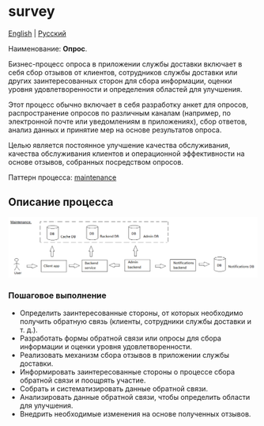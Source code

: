 # survey

[English](survey.md) | [Русский](survey.ru.md)

Наименование: **Опрос**.

Бизнес-процесс опроса в приложении службы доставки включает в себя сбор отзывов от клиентов, сотрудников службы доставки или других заинтересованных сторон для сбора информации, оценки уровня удовлетворенности и определения областей для улучшения. 

Этот процесс обычно включает в себя разработку анкет для опросов, распространение опросов по различным каналам (например, по электронной почте или уведомлениям в приложениях), сбор ответов, анализ данных и принятие мер на основе результатов опроса. 

Целью является постоянное улучшение качества обслуживания, качества обслуживания клиентов и операционной эффективности на основе отзывов, собранных посредством опросов.

Паттерн процесса: [maintenance](../../processpatterns/maintenance.md)

## Описание процесса

![maintenance_overall](../../img/maintenance_overall.png)

### Пошаговое выполнение

- Определить заинтересованные стороны, от которых необходимо получить обратную связь (клиенты, сотрудники службы доставки и т. д.).
- Разработать формы обратной связи или опросы для сбора информации и оценки уровня удовлетворенности.
- Реализовать механизм сбора отзывов в приложении службы доставки.
- Информировать заинтересованные стороны о процессе сбора обратной связи и поощрять участие.
- Собрать и систематизировать данные обратной связи.
- Анализировать данные обратной связи, чтобы определить области для улучшения.
- Внедрить необходимые изменения на основе полученных отзывов.

